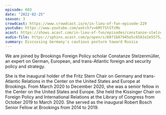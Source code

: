 ```yaml
---
episode: 603
date: "2022-02-25"
season: 3
crowdcast: https://www.crowdcast.io/e/in-lieu-of-fun-episode-229
youtube: https://www.youtube.com/watch?v=bMtTStSTcMo
acast: https://shows.acast.com/in-lieu-of-fun/episodes/constanze-stelzenmuller-on-wtf-german-foreign-policy
audio-file: https://sphinx.acast.com/p/open/s/6071b87945e5c6581e2e5575/e/621a6bba6cc0ee00135ad76a/media.mp3
summary: Discussing Germany's cautious posture toward Russia
---
```

We are joined by Brookings Foreign Policy scholar Constanze Stelzenmüller, an expert on German, European, and trans-Atlantic foreign and security policy and strategy.

She is the inaugural holder of the Fritz Stern Chair on Germany and trans-Atlantic Relations in the Center on the United States and Europe at Brookings. From March 2020 to December 2020, she was a senior fellow in the Center on the United States and Europe. She held the Kissinger Chair on Foreign Policy and International Relations at the Library of Congress from October 2019 to March 2020. She served as the inaugural Robert Bosch Senior Fellow at Brookings from 2014 to 2019.
